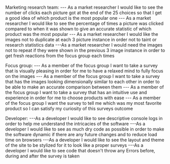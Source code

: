 Marketing research team:
--- As a market researcher I would like to see the number of clicks each picture got at the end of the 25 choices so that I get a good idea of which product is the most popular one
--- As a market researcher I would like to see the percentage of times a picture was clicked compared to when it was shown to give an accurate statistic of which product was the most popular
--- As a market researcher I would like the images not to duplicate at each 3 picture instance in order not to taint or research statistics data
---As a market researcher I would need the images not to repeat if they were shown in the previous 3 image instance in order to get fresh reactions from the focus group each times

Focus group:
--- As a member of the focus group I want to take a survey that is visually pleasing in order for me to have a relaxed mind to fully focus on the images
--- As a member of the focus group I want to take a survey that has the images looking dimensionally similar to each other in order to be able to make an accurate comparison between them
--- As a member of the focus group I want to take a survey that has an intuitive use and experience in order for me to choose products with ease
--- As a member of the focus group I want the survey to tell me which was my most favorite product so I can satisfy my curiosity of this surveys outcome

Developer:
---As a developer I would like to see descriptive console logs in order to help me understand the intricacies of the software
---As a developer I would like to see as much dry code as possible in order to make the software dynamic if there are any future changes and to reduce load time on browsers
---As a developer I would like to see the layout and theme of the site to be stylized for it to look like a proper surveys
---As a developer I would like to see code that doesn't throw any Errors before, during and after the survey is taken  

